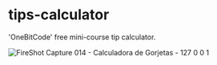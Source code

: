 # tips-calculator
'OneBitCode' free mini-course tip calculator.

![FireShot Capture 014 - Calculadora de Gorjetas - 127 0 0 1](https://user-images.githubusercontent.com/69255203/126246416-b26fd0dc-00c5-404e-807e-9e98d7f431ea.png)
